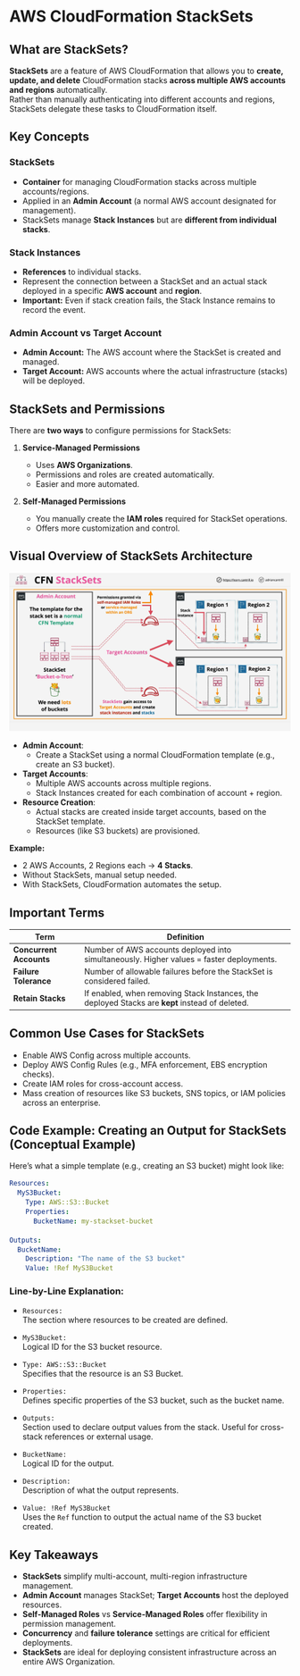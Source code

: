 # AWS CloudFormation StackSets

## What are StackSets?

**StackSets** are a feature of AWS CloudFormation that allows you to **create, update, and delete** CloudFormation stacks **across multiple AWS accounts and regions** automatically.  
Rather than manually authenticating into different accounts and regions, StackSets delegate these tasks to CloudFormation itself.

## Key Concepts

### StackSets

- **Container** for managing CloudFormation stacks across multiple accounts/regions.
- Applied in an **Admin Account** (a normal AWS account designated for management).
- StackSets manage **Stack Instances** but are **different from individual stacks**.

### Stack Instances

- **References** to individual stacks.
- Represent the connection between a StackSet and an actual stack deployed in a specific **AWS account** and **region**.
- **Important:** Even if stack creation fails, the Stack Instance remains to record the event.

### Admin Account vs Target Account

- **Admin Account:** The AWS account where the StackSet is created and managed.
- **Target Account:** AWS accounts where the actual infrastructure (stacks) will be deployed.

## StackSets and Permissions

There are **two ways** to configure permissions for StackSets:

1. **Service-Managed Permissions**

   - Uses **AWS Organizations**.
   - Permissions and roles are created automatically.
   - Easier and more automated.

2. **Self-Managed Permissions**
   - You manually create the **IAM roles** required for StackSet operations.
   - Offers more customization and control.

## Visual Overview of StackSets Architecture

![alt text](./Images/image-19.png)

- **Admin Account**:
  - Create a StackSet using a normal CloudFormation template (e.g., create an S3 bucket).
- **Target Accounts**:
  - Multiple AWS accounts across multiple regions.
  - Stack Instances created for each combination of account + region.
- **Resource Creation**:
  - Actual stacks are created inside target accounts, based on the StackSet template.
  - Resources (like S3 buckets) are provisioned.

**Example:**

- 2 AWS Accounts, 2 Regions each → **4 Stacks**.
- Without StackSets, manual setup needed.
- With StackSets, CloudFormation automates the setup.

## Important Terms

| Term                    | Definition                                                                                      |
| ----------------------- | ----------------------------------------------------------------------------------------------- |
| **Concurrent Accounts** | Number of AWS accounts deployed into simultaneously. Higher values = faster deployments.        |
| **Failure Tolerance**   | Number of allowable failures before the StackSet is considered failed.                          |
| **Retain Stacks**       | If enabled, when removing Stack Instances, the deployed Stacks are **kept** instead of deleted. |

## Common Use Cases for StackSets

- Enable AWS Config across multiple accounts.
- Deploy AWS Config Rules (e.g., MFA enforcement, EBS encryption checks).
- Create IAM roles for cross-account access.
- Mass creation of resources like S3 buckets, SNS topics, or IAM policies across an enterprise.

## Code Example: Creating an Output for StackSets (Conceptual Example)

Here’s what a simple template (e.g., creating an S3 bucket) might look like:

```yaml
Resources:
  MyS3Bucket:
    Type: AWS::S3::Bucket
    Properties:
      BucketName: my-stackset-bucket

Outputs:
  BucketName:
    Description: "The name of the S3 bucket"
    Value: !Ref MyS3Bucket
```

### Line-by-Line Explanation:

- `Resources:`  
  The section where resources to be created are defined.

- `MyS3Bucket:`  
  Logical ID for the S3 bucket resource.

- `Type: AWS::S3::Bucket`  
  Specifies that the resource is an S3 Bucket.

- `Properties:`  
  Defines specific properties of the S3 bucket, such as the bucket name.

- `Outputs:`  
  Section used to declare output values from the stack. Useful for cross-stack references or external usage.

- `BucketName:`  
  Logical ID for the output.

- `Description:`  
  Description of what the output represents.

- `Value: !Ref MyS3Bucket`  
  Uses the `Ref` function to output the actual name of the S3 bucket created.

## Key Takeaways

- **StackSets** simplify multi-account, multi-region infrastructure management.
- **Admin Account** manages StackSet; **Target Accounts** host the deployed resources.
- **Self-Managed Roles** vs **Service-Managed Roles** offer flexibility in permission management.
- **Concurrency** and **failure tolerance** settings are critical for efficient deployments.
- **StackSets** are ideal for deploying consistent infrastructure across an entire AWS Organization.
